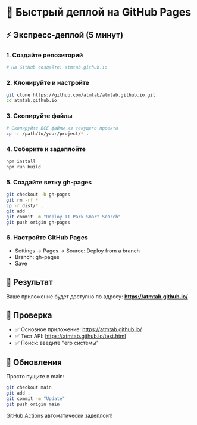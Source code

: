 # 🚀 Быстрый деплой на GitHub Pages

## ⚡ Экспресс-деплой (5 минут)

### 1. Создайте репозиторий
```bash
# На GitHub создайте: atmtab.github.io
```

### 2. Клонируйте и настройте
```bash
git clone https://github.com/atmtab/atmtab.github.io.git
cd atmtab.github.io
```

### 3. Скопируйте файлы
```bash
# Скопируйте ВСЕ файлы из текущего проекта
cp -r /path/to/your/project/* .
```

### 4. Соберите и задеплойте
```bash
npm install
npm run build
```

### 5. Создайте ветку gh-pages
```bash
git checkout -b gh-pages
git rm -rf *
cp -r dist/* .
git add .
git commit -m "Deploy IT Park Smart Search"
git push origin gh-pages
```

### 6. Настройте GitHub Pages
- Settings → Pages → Source: Deploy from a branch
- Branch: gh-pages
- Save

## 🎯 Результат

Ваше приложение будет доступно по адресу:
**https://atmtab.github.io/**

## 📱 Проверка

- ✅ Основное приложение: https://atmtab.github.io/
- ✅ Тест API: https://atmtab.github.io/test.html
- ✅ Поиск: введите "erp системы"

## 🔄 Обновления

Просто пущите в main:
```bash
git checkout main
git add .
git commit -m "Update"
git push origin main
```

GitHub Actions автоматически задеплоит!
